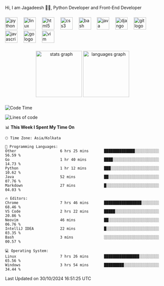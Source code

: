 <p align="left">Hi, I am Jagadeesh 👾👾, Python Developer and Front-End Developer </p>

###

<div align="left">
  <img src="https://cdn.jsdelivr.net/gh/devicons/devicon/icons/python/python-original.svg" height="40" alt="python logo"  />
  <img width="12" />
  <img src="https://cdn.jsdelivr.net/gh/devicons/devicon/icons/linux/linux-original.svg" height="40" alt="linux logo"  />
  <img width="12" />
  <img src="https://cdn.jsdelivr.net/gh/devicons/devicon/icons/html5/html5-original.svg" height="40" alt="html5 logo"  />
  <img width="12" />
  <img src="https://cdn.jsdelivr.net/gh/devicons/devicon/icons/css3/css3-original.svg" height="40" alt="css3 logo"  />
  <img width="12" />
  <img src="https://cdn.jsdelivr.net/gh/devicons/devicon/icons/bash/bash-original.svg" height="40" alt="bash logo"  />
  <img width="12" />
  <img src="https://cdn.jsdelivr.net/gh/devicons/devicon/icons/java/java-original.svg" height="40" alt="java logo"  />
  <img width="12" />
  <img src="https://cdn.jsdelivr.net/gh/devicons/devicon/icons/django/django-plain.svg" height="40" alt="django logo"  />
  <img width="12" />
  <img src="https://cdn.jsdelivr.net/gh/devicons/devicon/icons/git/git-original.svg" height="40" alt="git logo"  />
  <img width="12" />
  <img src="https://cdn.jsdelivr.net/gh/devicons/devicon/icons/javascript/javascript-original.svg" height="40" alt="javascript logo"  />
  <img width="12" />
  <img src="https://cdn.jsdelivr.net/gh/devicons/devicon/icons/go/go-original.svg" height="40" alt="go logo"  />
  <img width="12" />
  <img src="https://cdn.jsdelivr.net/gh/devicons/devicon/icons/vim/vim-original.svg" height="40" alt="vim logo"  />
</div>

###

<div align="center">
  <img src="https://github-readme-stats.vercel.app/api?username=JagadeeshKEEE&hide_title=false&hide_rank=false&show_icons=true&include_all_commits=true&count_private=true&disable_animations=false&theme=dracula&locale=en&hide_border=false&order=1" height="150" alt="stats graph"  />
  <img src="https://github-readme-stats.vercel.app/api/top-langs?username=JagadeeshKEEE&locale=en&hide_title=false&layout=compact&card_width=320&langs_count=5&theme=dracula&hide_border=false&order=2" height="150" alt="languages graph"  />
</div>

###
<!--START_SECTION:waka-->
![Code Time](http://img.shields.io/badge/Code%20Time-363%20hrs%2057%20mins-blue)

![Lines of code](https://img.shields.io/badge/From%20Hello%20World%20I%27ve%20Written-970%20lines%20of%20code-blue)

📊 **This Week I Spent My Time On** 

```text
🕑︎ Time Zone: Asia/Kolkata

💬 Programming Languages: 
Other                    6 hrs 25 mins       ██████████████░░░░░░░░░░░   56.59 % 
Go                       1 hr 40 mins        ████░░░░░░░░░░░░░░░░░░░░░   14.73 % 
Python                   1 hr 12 mins        ███░░░░░░░░░░░░░░░░░░░░░░   10.62 % 
Java                     52 mins             ██░░░░░░░░░░░░░░░░░░░░░░░   07.76 % 
Markdown                 27 mins             █░░░░░░░░░░░░░░░░░░░░░░░░   04.03 % 

🔥 Editors: 
Chrome                   7 hrs 46 mins       █████████████████░░░░░░░░   68.46 % 
VS Code                  2 hrs 22 mins       █████░░░░░░░░░░░░░░░░░░░░   20.86 % 
Neovim                   46 mins             ██░░░░░░░░░░░░░░░░░░░░░░░   06.76 % 
IntelliJ IDEA            22 mins             █░░░░░░░░░░░░░░░░░░░░░░░░   03.35 % 
Bash                     3 mins              ░░░░░░░░░░░░░░░░░░░░░░░░░   00.57 % 

💻 Operating System: 
Linux                    7 hrs 26 mins       ████████████████░░░░░░░░░   65.56 % 
Windows                  3 hrs 54 mins       █████████░░░░░░░░░░░░░░░░   34.44 % 
```


 Last Updated on 30/10/2024 16:51:25 UTC
<!--END_SECTION:waka-->
